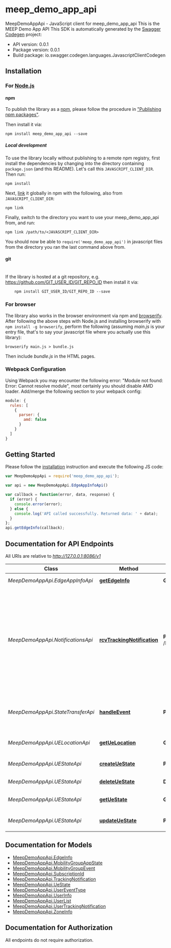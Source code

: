 # meep_demo_app_api

MeepDemoAppApi - JavaScript client for meep_demo_app_api
This is the MEEP Demo App API
This SDK is automatically generated by the [Swagger Codegen](https://github.com/swagger-api/swagger-codegen) project:

- API version: 0.0.1
- Package version: 0.0.1
- Build package: io.swagger.codegen.languages.JavascriptClientCodegen

## Installation

### For [Node.js](https://nodejs.org/)

#### npm

To publish the library as a [npm](https://www.npmjs.com/),
please follow the procedure in ["Publishing npm packages"](https://docs.npmjs.com/getting-started/publishing-npm-packages).

Then install it via:

```shell
npm install meep_demo_app_api --save
```

##### Local development

To use the library locally without publishing to a remote npm registry, first install the dependencies by changing 
into the directory containing `package.json` (and this README). Let's call this `JAVASCRIPT_CLIENT_DIR`. Then run:

```shell
npm install
```

Next, [link](https://docs.npmjs.com/cli/link) it globally in npm with the following, also from `JAVASCRIPT_CLIENT_DIR`:

```shell
npm link
```

Finally, switch to the directory you want to use your meep_demo_app_api from, and run:

```shell
npm link /path/to/<JAVASCRIPT_CLIENT_DIR>
```

You should now be able to `require('meep_demo_app_api')` in javascript files from the directory you ran the last 
command above from.

#### git
#
If the library is hosted at a git repository, e.g.
https://github.com/GIT_USER_ID/GIT_REPO_ID
then install it via:

```shell
    npm install GIT_USER_ID/GIT_REPO_ID --save
```

### For browser

The library also works in the browser environment via npm and [browserify](http://browserify.org/). After following
the above steps with Node.js and installing browserify with `npm install -g browserify`,
perform the following (assuming *main.js* is your entry file, that's to say your javascript file where you actually 
use this library):

```shell
browserify main.js > bundle.js
```

Then include *bundle.js* in the HTML pages.

### Webpack Configuration

Using Webpack you may encounter the following error: "Module not found: Error:
Cannot resolve module", most certainly you should disable AMD loader. Add/merge
the following section to your webpack config:

```javascript
module: {
  rules: [
    {
      parser: {
        amd: false
      }
    }
  ]
}
```

## Getting Started

Please follow the [installation](#installation) instruction and execute the following JS code:

```javascript
var MeepDemoAppApi = require('meep_demo_app_api');

var api = new MeepDemoAppApi.EdgeAppInfoApi()

var callback = function(error, data, response) {
  if (error) {
    console.error(error);
  } else {
    console.log('API called successfully. Returned data: ' + data);
  }
};
api.getEdgeInfo(callback);

```

## Documentation for API Endpoints

All URIs are relative to *http://127.0.0.1:8086/v1*

Class | Method | HTTP request | Description
------------ | ------------- | ------------- | -------------
*MeepDemoAppApi.EdgeAppInfoApi* | [**getEdgeInfo**](docs/EdgeAppInfoApi.md#getEdgeInfo) | **GET** /edge-app | Retrieve edge add info
*MeepDemoAppApi.NotificationsApi* | [**rcvTrackingNotification**](docs/NotificationsApi.md#rcvTrackingNotification) | **POST** /location_notifications/{subscriptionId} | This operation is used by the AdvantEDGE Location Service to issue a callback notification towards an ME application with a zonal or user tracking subscription
*MeepDemoAppApi.StateTransferApi* | [**handleEvent**](docs/StateTransferApi.md#handleEvent) | **POST** /mg/event | Send event notification to registered Mobility Group Application
*MeepDemoAppApi.UELocationApi* | [**getUeLocation**](docs/UELocationApi.md#getUeLocation) | **GET** /location/{ueId} | Retrieves the UE location values
*MeepDemoAppApi.UEStateApi* | [**createUeState**](docs/UEStateApi.md#createUeState) | **POST** /ue/{ueId} | Registers the UE and starts a counter
*MeepDemoAppApi.UEStateApi* | [**deleteUeState**](docs/UEStateApi.md#deleteUeState) | **DELETE** /ue/{ueId} | Deregistration of a UE
*MeepDemoAppApi.UEStateApi* | [**getUeState**](docs/UEStateApi.md#getUeState) | **GET** /ue/{ueId} | Retrieves the UE state values
*MeepDemoAppApi.UEStateApi* | [**updateUeState**](docs/UEStateApi.md#updateUeState) | **PUT** /ue/{ueId} | Updates the UE state values


## Documentation for Models

 - [MeepDemoAppApi.EdgeInfo](docs/EdgeInfo.md)
 - [MeepDemoAppApi.MobilityGroupAppState](docs/MobilityGroupAppState.md)
 - [MeepDemoAppApi.MobilityGroupEvent](docs/MobilityGroupEvent.md)
 - [MeepDemoAppApi.SubscriptionId](docs/SubscriptionId.md)
 - [MeepDemoAppApi.TrackingNotification](docs/TrackingNotification.md)
 - [MeepDemoAppApi.UeState](docs/UeState.md)
 - [MeepDemoAppApi.UserEventType](docs/UserEventType.md)
 - [MeepDemoAppApi.UserInfo](docs/UserInfo.md)
 - [MeepDemoAppApi.UserList](docs/UserList.md)
 - [MeepDemoAppApi.UserTrackingNotification](docs/UserTrackingNotification.md)
 - [MeepDemoAppApi.ZoneInfo](docs/ZoneInfo.md)


## Documentation for Authorization

 All endpoints do not require authorization.

